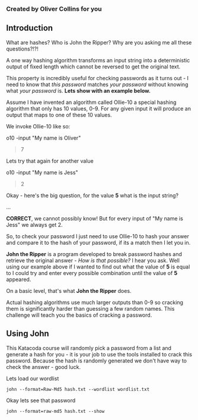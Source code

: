 ###  Created by Oliver Collins for you

##  Introduction

What are hashes? Who is John the Ripper? Why are you asking me all these questions?!?!

  

A one way hashing algorithm transforms an input string into a deterministic output of fixed length which cannot be reversed to get the original text.

This property is incredibly useful for checking passwords as it turns out - I need to know that *this password* matches *your password* without knowing what *your password* is. **Lets show with an example below.**

  

Assume I have invented an algorithm called Ollie-10 a special hashing algorithm that only has 10 values, 0-9. For any given input it will produce an output that maps to one of these 10 values.

We invoke Ollie-10 like so:

  

o10 -input "My name is Oliver"

> 7

  

Lets try that again for another value

  

o10 -input "My name is Jess"

> 2

Okay - here's the big question, for the value **5** what is the input string?

...

**CORRECT**, we cannot possibly know! But for every input of "My name is Jess" we always get 2.

  

So, to check your password I just need to use Ollie-10 to hash your answer and compare it to the hash of your password, if its a match then I let you in.

  

**John the Ripper** is a program developed to break password hashes and retrieve the original answer - *How is that possible?* I hear you ask. Well using our example above if I wanted to find out what the value of **5** is equal to I could try and enter every possible combination until the value of **5** appeared.

  

On a basic level, that's what **John the Ripper** does.

  

Actual hashing algorithms use much larger outputs than 0-9 so cracking them is significantly harder than guessing a few random names. This challenge will teach you the basics of cracking a password.

  

##  Using John
This Katacoda course will randomly pick a password from a list and generate a hash for you - it is your job to use the tools installed to crack this password. Because the hash is randomly generated we don't have way to check the answer - good luck.

  Lets load our wordlist  

    john --format=Raw-Md5 hash.txt --wordlist wordlist.txt
    
Okay lets see that password

    john --format=raw-md5 hash.txt --show